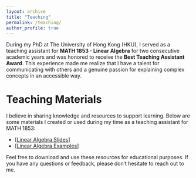 ```yaml
---
layout: archive
title: "Teaching"
permalink: /teaching/
author_profile: true
---
```


During my PhD at The University of Hong Kong (HKU), I served as a teaching assistant for **MATH 1853 - Linear Algebra** for two consecutive academic years and was honored to receive the **Best Teaching Assistant Award**. This experience made me realize that I have a talent for communicating with others and a genuine passion for explaining complex concepts in an accessible way.


Teaching Materials
======
I believe in sharing knowledge and resources to support learning. Below are some materials I created or used during my time as a teaching assistant for MATH 1853:

- [[Linear Algebra Slides](\files\pdf\MATH_1853_Slides.pdf)]  
- [[Linear Algebra Examples](\files\pdf\MATH_1853_Tutorial.pdf)]

Feel free to download and use these resources for educational purposes. If you have any questions or feedback, please don’t hesitate to reach out to me.
